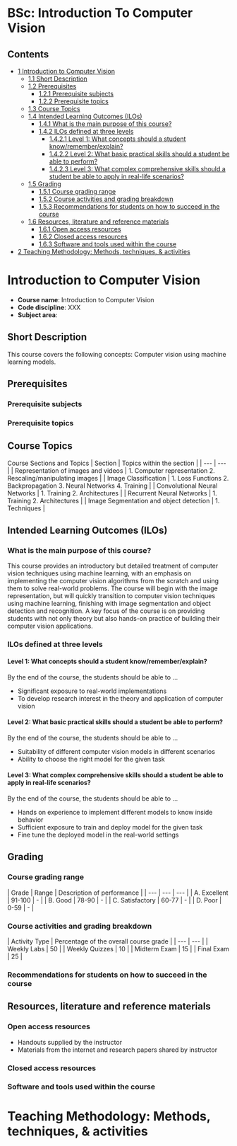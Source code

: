 






BSc: Introduction To Computer Vision
====================================






Contents
--------


* [1 Introduction to Computer Vision](#Introduction_to_Computer_Vision)
	+ [1.1 Short Description](#Short_Description)
	+ [1.2 Prerequisites](#Prerequisites)
		- [1.2.1 Prerequisite subjects](#Prerequisite_subjects)
		- [1.2.2 Prerequisite topics](#Prerequisite_topics)
	+ [1.3 Course Topics](#Course_Topics)
	+ [1.4 Intended Learning Outcomes (ILOs)](#Intended_Learning_Outcomes_.28ILOs.29)
		- [1.4.1 What is the main purpose of this course?](#What_is_the_main_purpose_of_this_course.3F)
		- [1.4.2 ILOs defined at three levels](#ILOs_defined_at_three_levels)
			* [1.4.2.1 Level 1: What concepts should a student know/remember/explain?](#Level_1:_What_concepts_should_a_student_know.2Fremember.2Fexplain.3F)
			* [1.4.2.2 Level 2: What basic practical skills should a student be able to perform?](#Level_2:_What_basic_practical_skills_should_a_student_be_able_to_perform.3F)
			* [1.4.2.3 Level 3: What complex comprehensive skills should a student be able to apply in real-life scenarios?](#Level_3:_What_complex_comprehensive_skills_should_a_student_be_able_to_apply_in_real-life_scenarios.3F)
	+ [1.5 Grading](#Grading)
		- [1.5.1 Course grading range](#Course_grading_range)
		- [1.5.2 Course activities and grading breakdown](#Course_activities_and_grading_breakdown)
		- [1.5.3 Recommendations for students on how to succeed in the course](#Recommendations_for_students_on_how_to_succeed_in_the_course)
	+ [1.6 Resources, literature and reference materials](#Resources.2C_literature_and_reference_materials)
		- [1.6.1 Open access resources](#Open_access_resources)
		- [1.6.2 Closed access resources](#Closed_access_resources)
		- [1.6.3 Software and tools used within the course](#Software_and_tools_used_within_the_course)
* [2 Teaching Methodology: Methods, techniques, & activities](#Teaching_Methodology:_Methods.2C_techniques.2C_.26_activities)



Introduction to Computer Vision
===============================


* **Course name**: Introduction to Computer Vision
* **Code discipline**: XXX
* **Subject area**:


Short Description
-----------------


This course covers the following concepts: Computer vision using machine learning models.



Prerequisites
-------------


### Prerequisite subjects


### Prerequisite topics


Course Topics
-------------




Course Sections and Topics
| Section | Topics within the section
 |
| --- | --- |
| Representation of images and videos | 1. Computer representation
2. Rescaling/manipulating images
 |
| Image Classification | 1. Loss Functions
2. Backpropagation
3. Neural Networks
4. Training
 |
| Convolutional Neural Networks | 1. Training
2. Architectures
 |
| Recurrent Neural Networks | 1. Training
2. Architectures
 |
| Image Segmentation and object detection | 1. Techniques
 |


Intended Learning Outcomes (ILOs)
---------------------------------


### What is the main purpose of this course?


This course provides an introductory but detailed treatment of computer vision techniques using machine learning, with an emphasis on implementing the computer vision algorithms from the scratch and using them to solve real-world problems. The course will begin with the image representation, but will quickly transition to computer vision techniques using machine learning, finishing with image segmentation and object detection and recognition. A key focus of the course is on providing students with not only theory but also hands-on practice of building their computer vision applications.



### ILOs defined at three levels


#### Level 1: What concepts should a student know/remember/explain?


By the end of the course, the students should be able to ...



* Significant exposure to real-world implementations
* To develop research interest in the theory and application of computer vision


#### Level 2: What basic practical skills should a student be able to perform?


By the end of the course, the students should be able to ...



* Suitability of different computer vision models in different scenarios
* Ability to choose the right model for the given task


#### Level 3: What complex comprehensive skills should a student be able to apply in real-life scenarios?


By the end of the course, the students should be able to ...



* Hands on experience to implement different models to know inside behavior
* Sufficient exposure to train and deploy model for the given task
* Fine tune the deployed model in the real-world settings


Grading
-------


### Course grading range





| Grade | Range | Description of performance
 |
| --- | --- | --- |
| A. Excellent | 91-100 | -
 |
| B. Good | 78-90 | -
 |
| C. Satisfactory | 60-77 | -
 |
| D. Poor | 0-59 | -
 |


### Course activities and grading breakdown





| Activity Type | Percentage of the overall course grade
 |
| --- | --- |
| Weekly Labs | 50
 |
| Weekly Quizzes | 10
 |
| Midterm Exam | 15
 |
| Final Exam | 25
 |


### Recommendations for students on how to succeed in the course


Resources, literature and reference materials
---------------------------------------------


### Open access resources


* Handouts supplied by the instructor
* Materials from the internet and research papers shared by instructor


### Closed access resources


### Software and tools used within the course


Teaching Methodology: Methods, techniques, & activities
=======================================================










